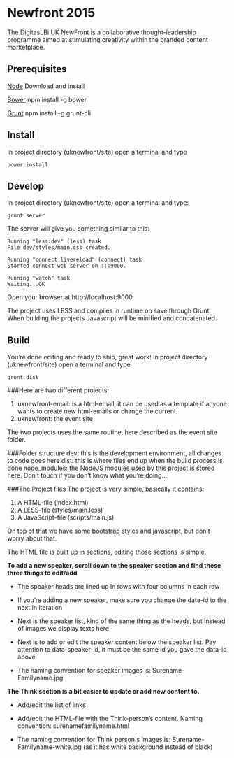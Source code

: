 # Newfront 2015
The DigitasLBi UK NewFront is a collaborative thought-leadership programme aimed at stimulating creativity within the branded content marketplace. 

## Prerequisites

[Node](https://nodejs.org/)
Download and install

[Bower](http://bower.io/)
npm install -g bower

[Grunt](http://gruntjs.com/)
npm install -g grunt-cli


## Install
In project directory (uknewfront/site) open a terminal and type 
```
bower install
```

## Develop
In project directory (uknewfront/site) open a terminal and type:
```
grunt server
```

The server will give you something similar to this:
```
Running "less:dev" (less) task
File dev/styles/main.css created.

Running "connect:livereload" (connect) task
Started connect web server on :::9000.

Running "watch" task
Waiting...OK
```
Open your browser at http://localhost:9000

The project uses LESS and compiles in runtime on save through Grunt. When building the projects Javascript will be minified and concatenated.

## Build
You’re done editing and ready to ship, great work! In project directory (uknewfront/site) open a terminal and type 
```
grunt dist
```

###Here are two different projects:

1. uknewfront-email: is a html-email, it can be used as a template if anyone wants to create new html-emails or change the current.
2. uknewfront: the event site

The two projects uses the same routine, here described as the event site folder.

###Folder structure
dev: this is the development environment, all changes to code goes here
dist: this is where files end up when the build process is done
node_modules: the NodeJS modules used by this project is stored here. Don’t touch if you don’t know what you’re doing…

###The Project files
The project is very simple, basically it contains:

1. A HTML-file (index.html)
2. A LESS-file (styles/main.less)
3. A JavaScript-file (scripts/main.js)

On top of that we have some bootstrap styles and javascript, but don’t worry about that.

The HTML file is built up in sections, editing those sections is simple.

**To add a new speaker, scroll down to the speaker section and find these three things to edit/add**

* The speaker heads are lined up in rows with four columns in each row

* If you’re adding a new speaker, make sure you change the data-id to the next in iteration

* Next is the speaker list, kind of the same thing as the heads, but instead of images we display texts here

* Next is to add or edit the speaker content below the speaker list. Pay attention to data-speaker-id, it must be the same id you gave the data-id above

* The naming convention for speaker images is: Surename-Familyname.jpg

**The Think section is a bit easier to update or add new content to.**

* Add/edit the list of links

* Add/edit the HTML-file with the Think-person’s content. Naming convention: surenamefamilyname.html

* The naming convention for Think person's images is: Surename-Familyname-white.jpg (as it has white background instead of black)